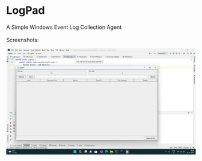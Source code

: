 # LogPad
A Simple Windows Event Log Collection Agent
<br><br>
Screenshots:
<p>
<img src="Screenshots/Screenshot%202022-10-05%20163916.png">
</p><p>
<img src="">
</p><p>
<img src="">
</p><p>
<img src="">
</p><p>
<img src="">
</p><p>
<img src="">
</p><p>
<img src="">
</p>
